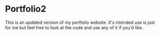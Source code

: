 Portfolio2
==========

This is an updated version of my portfolio website.  It's intended use is just for me but feel free to look at the code and use any of it if you'd like.
